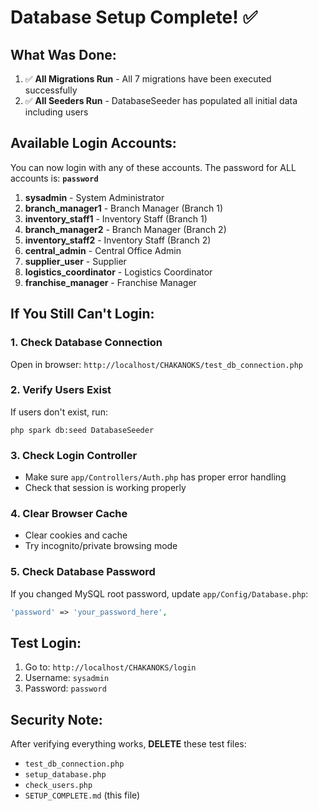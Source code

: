 # Database Setup Complete! ✅

## What Was Done:

1. ✅ **All Migrations Run** - All 7 migrations have been executed successfully
2. ✅ **All Seeders Run** - DatabaseSeeder has populated all initial data including users

## Available Login Accounts:

You can now login with any of these accounts. The password for ALL accounts is: **`password`**

1. **sysadmin** - System Administrator
2. **branch_manager1** - Branch Manager (Branch 1)
3. **inventory_staff1** - Inventory Staff (Branch 1)
4. **branch_manager2** - Branch Manager (Branch 2)
5. **inventory_staff2** - Inventory Staff (Branch 2)
6. **central_admin** - Central Office Admin
7. **supplier_user** - Supplier
8. **logistics_coordinator** - Logistics Coordinator
9. **franchise_manager** - Franchise Manager

## If You Still Can't Login:

### 1. Check Database Connection
Open in browser: `http://localhost/CHAKANOKS/test_db_connection.php`

### 2. Verify Users Exist
If users don't exist, run:
```
php spark db:seed DatabaseSeeder
```

### 3. Check Login Controller
- Make sure `app/Controllers/Auth.php` has proper error handling
- Check that session is working properly

### 4. Clear Browser Cache
- Clear cookies and cache
- Try incognito/private browsing mode

### 5. Check Database Password
If you changed MySQL root password, update `app/Config/Database.php`:
```php
'password' => 'your_password_here',
```

## Test Login:
1. Go to: `http://localhost/CHAKANOKS/login`
2. Username: `sysadmin`
3. Password: `password`

## Security Note:
After verifying everything works, **DELETE** these test files:
- `test_db_connection.php`
- `setup_database.php`
- `check_users.php`
- `SETUP_COMPLETE.md` (this file)

